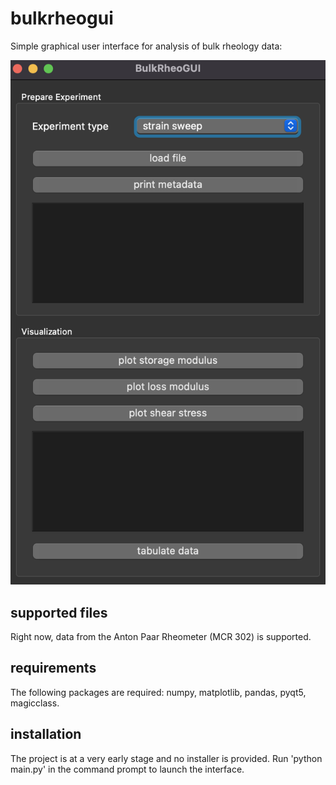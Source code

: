 # bulkrheogui
 Simple graphical user interface for analysis of bulk rheology data: 

 ![maingui](images/maingui.png)
 
 ## supported files 
 Right now, data from the Anton Paar Rheometer (MCR 302) is supported. 

## requirements 
The following packages are required: numpy, matplotlib, pandas, pyqt5, magicclass.

## installation
The project is at a very early stage and no installer is provided. Run 'python main.py' in the command prompt to launch the interface.

